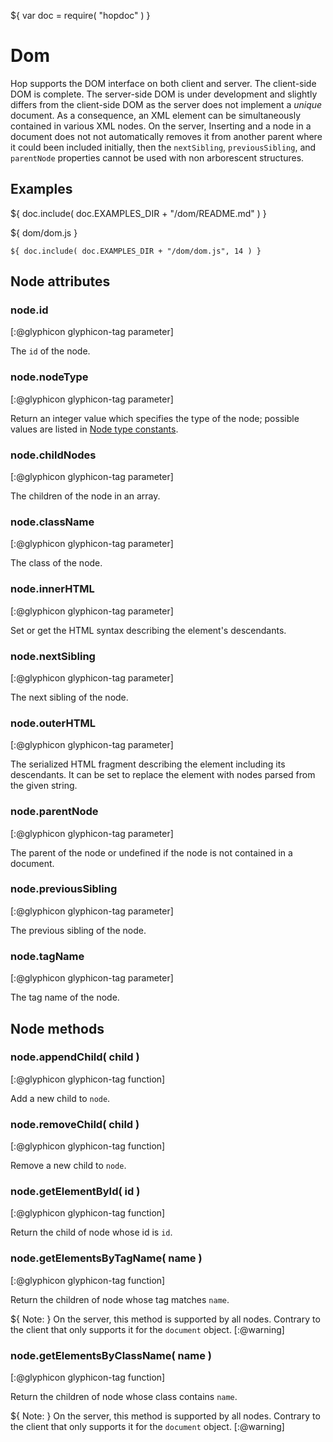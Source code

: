 ${ var doc = require( "hopdoc" ) }

Dom
===

Hop supports the DOM interface on both client and server. The
client-side DOM is complete. The server-side DOM is under development
and slightly differs from the client-side DOM as the server does not
implement a _unique_ document. As a consequence, an XML element can
be simultaneously contained in various XML nodes. On the server,
Inserting and a node in a document does not not automatically removes
it from another parent where it could been included initially, then
the `nextSibling`, `previousSibling`, and `parentNode` properties
cannot be used with non arborescent structures.

Examples
--------

${ doc.include( doc.EXAMPLES_DIR + "/dom/README.md" ) }

${ <span class="label label-info">dom/dom.js</span> }

```hopscript
${ doc.include( doc.EXAMPLES_DIR + "/dom/dom.js", 14 ) }
```


Node attributes
---------------

### node.id ###
[:@glyphicon glyphicon-tag parameter]

The `id` of the node.

### node.nodeType ###
[:@glyphicon glyphicon-tag parameter]

Return an integer value which specifies the type of the node; possible
values are listed in [Node type constants](https://developer.mozilla.org/en/docs/Web/API/Node/nodeType).

### node.childNodes ###
[:@glyphicon glyphicon-tag parameter]

The children of the node in an array.

### node.className ###
[:@glyphicon glyphicon-tag parameter]

The class of the node.

### node.innerHTML ###
[:@glyphicon glyphicon-tag parameter]

Set or get the HTML syntax describing the element's descendants.
 
### node.nextSibling ###
[:@glyphicon glyphicon-tag parameter]

The next sibling of the node.

### node.outerHTML ###
[:@glyphicon glyphicon-tag parameter]

The serialized HTML fragment describing the element including its
descendants. It can be set to replace the element with nodes parsed
from the given string.

### node.parentNode ###
[:@glyphicon glyphicon-tag parameter]

The parent of the node or undefined if the node is not
contained in a document.

### node.previousSibling ###
[:@glyphicon glyphicon-tag parameter]

The previous sibling of the node.

### node.tagName ###
[:@glyphicon glyphicon-tag parameter]

The tag name of the node.

Node methods
------------

### node.appendChild( child ) ###
[:@glyphicon glyphicon-tag function]

Add a new child to `node`.

### node.removeChild( child ) ###
[:@glyphicon glyphicon-tag function]

Remove a new child to `node`.

### node.getElementById( id ) ###
[:@glyphicon glyphicon-tag function]

Return the child of node whose id is `id`.

### node.getElementsByTagName( name ) ###
[:@glyphicon glyphicon-tag function]

Return the children of node whose tag matches `name`.

${ <span class="label label-warning">Note:</span> }
 On the server, this method is supported by all nodes. Contrary to the client
that only supports it for the `document` object. 
[:@warning]

### node.getElementsByClassName( name ) ###
[:@glyphicon glyphicon-tag function]

Return the children of node whose class contains `name`.

${ <span class="label label-warning">Note:</span> }
 On the server, this method is supported by all nodes. Contrary to the client
that only supports it for the `document` object. 
[:@warning]

